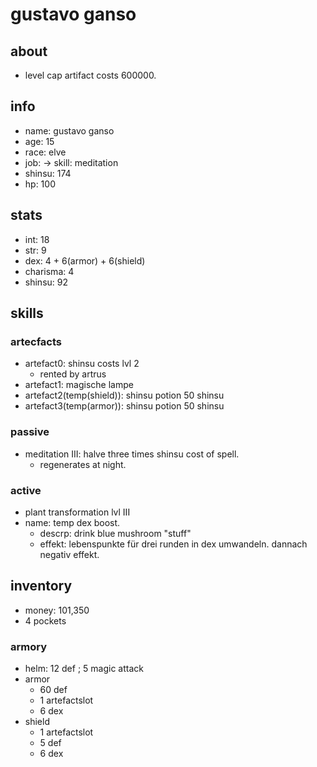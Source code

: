 # gustavo ganso

## about

+ level cap artifact costs 600000.

## info

* name: gustavo ganso
* age: 15
* race: elve
* job: -> skill: meditation
* shinsu: 174
* hp: 100

## stats

* int: 18
* str: 9
* dex: 4 + 6(armor) + 6(shield)
* charisma: 4
* shinsu: 92

## skills

### artecfacts

* artefact0: shinsu costs lvl 2
  * rented by artrus
* artefact1: magische lampe
* artefact2(temp(shield)): shinsu potion 50 shinsu 
* artefact3(temp(armor)): shinsu potion 50 shinsu

### passive

* meditation III: halve three times shinsu cost of spell.
  * regenerates at night.

### active

* plant transformation lvl III
* name: temp dex boost.
  * descrp: drink blue mushroom "stuff"
  * effekt: lebenspunkte für drei runden in dex umwandeln. dannach negativ effekt. 

## inventory

* money: 101,350
* 4 pockets

### armory 

* helm: 12 def ; 5 magic attack
* armor
  * 60 def
  * 1 artefactslot
  * 6 dex
* shield 
  * 1 artefactslot
  * 5 def
  * 6 dex

